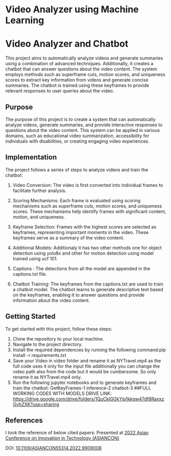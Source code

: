 # Video Analyzer using Machine Learning
# Video Analyzer and Chatbot


This project aims to automatically analyze videos and generate summaries using a combination of advanced techniques. Additionally, it creates a chatbot that can answer questions about the video content. The system employs methods such as superframe cuts, motion scores, and uniqueness scores to extract key information from videos and generate concise summaries. The chatbot is trained using these keyframes to provide relevant responses to user queries about the video.

## Purpose

The purpose of this project is to create a system that can automatically analyze videos, generate summaries, and provide interactive responses to questions about the video content. This system can be applied in various domains, such as educational video summarization, accessibility for individuals with disabilities, or creating engaging video experiences.



## Implementation

The project follows a series of steps to analyze videos and train the chatbot:

1. Video Conversion: The video is first converted into individual frames to facilitate further analysis.

2. Scoring Mechanisms: Each frame is evaluated using scoring mechanisms such as superframe cuts, motion scores, and uniqueness scores. These mechanisms help identify frames with significant content, motion, and uniqueness.

3. Keyframe Selection: Frames with the highest scores are selected as keyframes, representing important moments in the video. These keyframes serve as a summary of the video content.

4. Additional Models: Additionaly it has two other methods one for object detection using yolo8x and other for motion detection using model trained using ucf 101.

5. Captions : The detections from all the model are appended in the captions.txt file.

6. Chatbot Training: The keyframes from the captions.txt are used to train a chatbot model. The chatbot learns to generate descriptive text based on the keyframes, enabling it to answer questions and provide information about the video content.

## Getting Started

To get started with this project, follow these steps:

1. Clone the repository to your local machine.
2. Navigate to the project directory.
3. Install the required dependencies by running the following command:pip install -r requirements.txt
4. Save your Video in video folder and rename it as NYTravel.mp4 as the full code uses it only for the input file additionally you can change the video path also from the code but it would be cumbersome. So only rename it as NYTravel.mp4 only.
5. Run the following jupyter notebooks and to generate keyframes and train the chatbot:
                     GetKeyFrames-1
                     inference-2
                     chatbot-3
##FULL WORKING CODES WITH MODELS DRIVE LINK: https://drive.google.com/drive/folders/1QuCklGGkYjp1kkgw47df8RaxxzGyhZXK?usp=sharing

## References
I took the reference of below cited papers:
Presented at [2022 Asian Conference on Innovation in Technology (ASIANCON)](https://ieeexplore.ieee.org/xpl/conhome/9908521/proceeding)

DOI: [10.1109/ASIANCON55314.2022.9909008](https://doi.org/10.1109/ASIANCON55314.2022.9909008)
